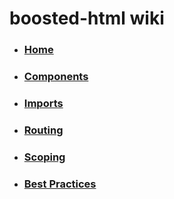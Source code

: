 # boosted-html wiki

- ### [Home](https://github.com/andrealicheri/boosted-html/wiki)
- ### [Components](https://github.com/andrealicheri/boosted-html/wiki/Components)
- ### [Imports](https://github.com/andrealicheri/boosted-html/wiki/Imports)
- ### [Routing](https://github.com/andrealicheri/boosted-html/wiki/Routing)
- ### [Scoping](https://github.com/andrealicheri/boosted-html/wiki/Scoping)
- ### [Best Practices](https://github.com/andrealicheri/boosted-html/wiki/Best-Practices)